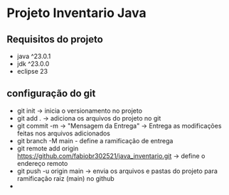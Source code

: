 # Projeto Inventario Java

## Requisitos do projeto
- java ^23.0.1 
- jdk ^23.0.0
- eclipse 23

## configuração do git
 - git init -> inicia o versionamento no projeto
 - git add . -> adiciona os arquivos do projeto no git
 - git commit -m -> "Mensagem da Entrega" -> Entrega as modificações feitas nos arquivos adicionados
 - git branch -M main - define a ramificação de entrega
 - git remote add origin https://github.com/fabiobr302521/java_inventario.git -> define o endereço remoto
 - git push -u origin main -> envia os arquivos e pastas do projeto para ramificação raiz (main) no github
 - 